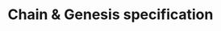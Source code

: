 ---
id: chain-genesis-spec
title: Chain & Genesis specification
sidebar_label: Chain & Genesis specification
description: Learn how basis chain and genesis configurations work in FRAME
---